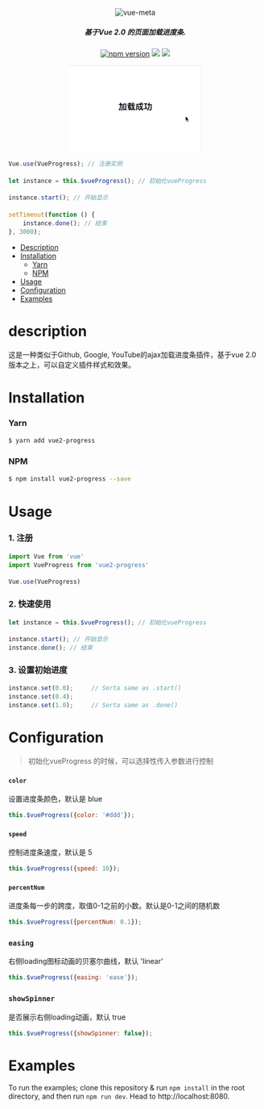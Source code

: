 <p align="center">
  <img src='http://img.souche.com/f2e/a1f933d9f7dea816176e40070f3738f2.png' width='300' alt="vue-meta">
</div>
<h5 align="center">
  基于Vue 2.0 的页面加载进度条.
</h5>

<p align="center">
<a href="https://www.npmjs.com/package/vue2-progress"><img src="https://img.shields.io/badge/npm-1.0.0-brightgreen.svg" alt="npm version"></a> 
  <img src="https://img.shields.io/badge/build-passing-brightgreen.svg">
  <a href="https://www.npmjs.com/package/vue2-progress"><img src="https://img.shields.io/badge/licence-MIT-blue.svg"></a> 
</p>

<p align="center">
 <img src='https://github.com/monkeyWangs/public/blob/master/exmple.gif'>
</p>

```js
Vue.use(VueProgress); // 注册实例

let instance = this.$vueProgress(); // 初始化vueProgress

instance.start(); // 开始显示

setTimeout(function () {
    instance.done(); // 结束
}, 3000);
```

- [Description](#description)
- [Installation](#installation)
    - [Yarn](#yarn)
    - [NPM](#npm)
- [Usage](#Usage)
- [Configuration](#Configuration)
- [Examples](#Examples)

# description
这是一种类似于Github, Google, YouTube的ajax加载进度条插件，基于vue 2.0版本之上，可以自定义插件样式和效果。

# Installation
### Yarn
```sh
$ yarn add vue2-progress
```

### NPM
```sh
$ npm install vue2-progress --save
```

# Usage
### 1. 注册
```js
import Vue from 'vue'
import VueProgress from 'vue2-progress'

Vue.use(VueProgress)
```
### 2. 快速使用
```js
let instance = this.$vueProgress(); // 初始化vueProgress

instance.start(); // 开始显示
instance.done(); // 结束
```

### 3. 设置初始进度

```js
instance.set(0.0);     // Sorta same as .start()
instance.set(0.4);
instance.set(1.0);     // Sorta same as .done()
```

# Configuration
> 初始化vueProgress 的时候，可以选择性传入参数进行控制

#### `color`
设置进度条颜色，默认是 blue
```js 
this.$vueProgress({color: '#ddd'});
```
#### `speed`
控制进度条速度，默认是 5

```js
this.$vueProgress({speed: 10});
```

#### `percentNum`
进度条每一步的跨度，取值0-1之前的小数。默认是0-1之间的随机数
```js
this.$vueProgress({percentNum: 0.1});
```

### `easing`
右侧loading图标动画的贝塞尔曲线，默认 'linear'
```js
this.$vueProgress({easing: 'ease'});
```

### `showSpinner`
是否展示右侧loading动画，默认 true
```js
this.$vueProgress({showSpinner: false});
```

# Examples
To run the examples; clone this repository & run `npm install` in the root directory, and then run `npm run dev`. Head to http://localhost:8080.




